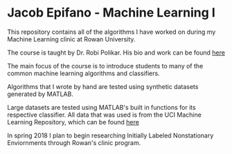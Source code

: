 # Jacob Epifano - Machine Learning I
This repository contains all of the algorithms I have worked on during my Machine Learning clinic at Rowan University.

The course is taught by Dr. Robi Polikar. His bio and work can be found [here](http://users.rowan.edu/~polikar/)

The main focus of the course is to introduce students to many of the common machine learning algorithms and classifiers.

Algorithms that I wrote by hand are tested using synthetic datasets generated by MATLAB.

Large datasets are tested using MATLAB's built in functions for its respective classifier. All data that was used is from the UCI Machine Learning Repository, which can be found [here](https://archive.ics.uci.edu/ml/index.php)

In spring 2018 I plan to begin researching Initially Labeled Nonstationary Enviornments through Rowan's clinic program.